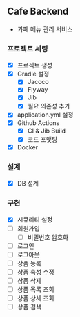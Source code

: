 ## Cafe Backend
- 카페 메뉴 관리 서비스

### 프로젝트 세팅
- [x] 프로젝트 생성
- [x] Gradle 설정
    - [x] Jacoco
    - [x] Flyway
    - [x] Jib
    - [x] 필요 의존성 추가
- [x] application.yml 설정
- [x] Github Actions
    - [x] CI & Jib Build
    - [x] 코드 포맷팅
- [x] Docker

### 설계
- [x] DB 설계

### 구현
- [x] 시큐리티 설정
- [ ] 회원가입
    - [ ] 비밀번호 암호화
- [ ] 로그인
- [ ] 로그아웃
- [ ] 상품 등록
- [ ] 상품 속성 수정
- [ ] 상품 삭제
- [ ] 상품 목록 조회
- [ ] 상품 상세 조회
- [ ] 상품 검색
